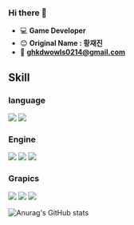 ### Hi there 👋

 - 💻   **Game Developer**  
 - 😊   **Original Name : 황재진**
 - 📧   **ghkdwowls0214@gmail.com**

## Skill
### language
<img src="https://img.shields.io/badge/C%23-000000?style=flat&logo=CSharp&logoColor=ffffff"/>  <img src="https://img.shields.io/badge/-C++-000000?style=flat&logo=C%2b%2b&logoColor=ffffff"/>
### Engine
<img src="https://img.shields.io/badge/Unity-000000?style=flat&logo=unity&logoColor=ffffff"/>   <img src="https://img.shields.io/badge/Unreal Engine-000000?style=flat&logo=unrealengine&logoColor=ffffff"/>
<img src="https://img.shields.io/badge/DirectX-000000?style=flat&logo=microsoft&logoColor=ffffff"/>
### Grapics
<img src="https://img.shields.io/badge/Photoshop-000000?style=flat&logo=Adobe Photoshop&logoColor=ffffff"/>   <img src="https://img.shields.io/badge/After Effects-000000?style=flat&logo=Adobe After Effects&logoColor=ffffff"/>   <img src="https://img.shields.io/badge/Blender-000000?style=flat&logo=blender&logoColor=ffffff"/>

![Anurag's GitHub stats](https://github-readme-stats.vercel.app/api?username=0ddarri&&show_icons=true&theme=dark)
<!--
**0ddarri/0ddarri** is a ✨ _special_ ✨ repository because its `README.md` (this file) appears on your GitHub profile.

Here are some ideas to get you started:

- 🔭 I’m currently working on ...
- 🌱 I’m currently learning ...
- 👯 I’m looking to collaborate on ...
- 🤔 I’m looking for help with ...
- 💬 Ask me about ...
- 📫 How to reach me: ...
- 😄 Pronouns: ...
- ⚡ Fun fact: ...
-->
